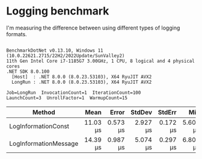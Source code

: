 ﻿# Logging benchmark

I'm measuring the difference between using different types of logging formats.

```

BenchmarkDotNet v0.13.10, Windows 11 (10.0.22621.2715/22H2/2022Update/SunValley2)
11th Gen Intel Core i7-1185G7 3.00GHz, 1 CPU, 8 logical and 4 physical cores
.NET SDK 8.0.100
  [Host]  : .NET 8.0.0 (8.0.23.53103), X64 RyuJIT AVX2
  LongRun : .NET 8.0.0 (8.0.23.53103), X64 RyuJIT AVX2

Job=LongRun  InvocationCount=1  IterationCount=100  
LaunchCount=3  UnrollFactor=1  WarmupCount=15  

```
| Method                | Mean     | Error    | StdDev   | StdErr   | Min      | Max      | Op/s     | Allocated |
|---------------------- |---------:|---------:|---------:|---------:|---------:|---------:|---------:|----------:|
| LogInformationConst   | 11.03 μs | 0.573 μs | 2.927 μs | 0.172 μs | 5.600 μs | 20.10 μs | 90,637.3 |     584 B |
| LogInformationMessage | 14.39 μs | 0.987 μs | 5.074 μs | 0.297 μs | 6.800 μs | 31.00 μs | 69,479.1 |     616 B |

